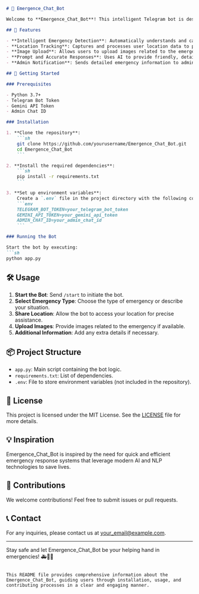 ```markdown
# 🚨 Emergence_Chat_Bot

Welcome to **Emergence_Chat_Bot**! This intelligent Telegram bot is designed to assist users during emergencies by quickly gathering crucial information and notifying relevant authorities. Whether it's a medical emergency, a crime, or a fire, Emergence_Chat_Bot is here to help!

## 🌟 Features

- **Intelligent Emergency Detection**: Automatically understands and categorizes emergencies using NLP.
- **Location Tracking**: Captures and processes user location data to provide precise assistance.
- **Image Upload**: Allows users to upload images related to the emergency.
- **Prompt and Accurate Responses**: Uses AI to provide friendly, detailed, and engaging responses.
- **Admin Notification**: Sends detailed emergency information to administrators.

## 🚀 Getting Started

### Prerequisites

- Python 3.7+
- Telegram Bot Token
- Gemini API Token
- Admin Chat ID

### Installation

1. **Clone the repository**:
    ```sh
    git clone https://github.com/yourusername/Emergence_Chat_Bot.git
    cd Emergence_Chat_Bot
    ```

2. **Install the required dependencies**:
    ```sh
    pip install -r requirements.txt
    ```

3. **Set up environment variables**:
    Create a `.env` file in the project directory with the following content:
    ```env
    TELEGRAM_BOT_TOKEN=your_telegram_bot_token
    GEMINI_API_TOKEN=your_gemini_api_token
    ADMIN_CHAT_ID=your_admin_chat_id
    ```

### Running the Bot

Start the bot by executing:
```sh
python app.py
```

## 🛠️ Usage

1. **Start the Bot**: Send `/start` to initiate the bot.
2. **Select Emergency Type**: Choose the type of emergency or describe your situation.
3. **Share Location**: Allow the bot to access your location for precise assistance.
4. **Upload Images**: Provide images related to the emergency if available.
5. **Additional Information**: Add any extra details if necessary.

## 📦 Project Structure

- `app.py`: Main script containing the bot logic.
- `requirements.txt`: List of dependencies.
- `.env`: File to store environment variables (not included in the repository).

## 📜 License

This project is licensed under the MIT License. See the [LICENSE](LICENSE) file for more details.

## 💡 Inspiration

Emergence_Chat_Bot is inspired by the need for quick and efficient emergency response systems that leverage modern AI and NLP technologies to save lives.

## 🙌 Contributions

We welcome contributions! Feel free to submit issues or pull requests.

## 📞 Contact

For any inquiries, please contact us at [your_email@example.com](mailto:your_email@example.com).

---

Stay safe and let Emergence_Chat_Bot be your helping hand in emergencies! 🚑🚒🚓
```

This README file provides comprehensive information about the Emergence_Chat_Bot, guiding users through installation, usage, and contributing processes in a clear and engaging manner.
